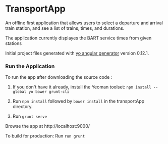 # TransportApp
An offline first application that allows users to select a departure and arrival train station, and see a list of trains, times, and durations.

The application currently displayes the BART service times from given stations 

Initial project files generated with [yo angular generator](https://github.com/yeoman/generator-angular)
version 0.12.1.

### Run the Application

To run the app after downloading the source code :


1. If you don't have it already, install the Yeoman toolset:
`npm install --global yo bower grunt-cli`

2. Run `npm install` followed by `bower install` in the transportApp directory.
3. Run `grunt serve`

Browse the app at http://localhost:9000/

To build for production:
Run `run grunt`

